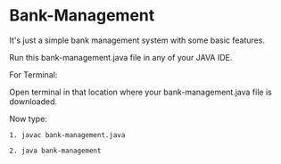 # Bank-Management
It's just a simple bank management system with some basic features.

Run this bank-management.java file in any of your JAVA IDE.


For Terminal:

  Open terminal in that location where your bank-management.java file is downloaded.
  
  Now type:
  
    1. javac bank-management.java
    
    2. java bank-management
    
